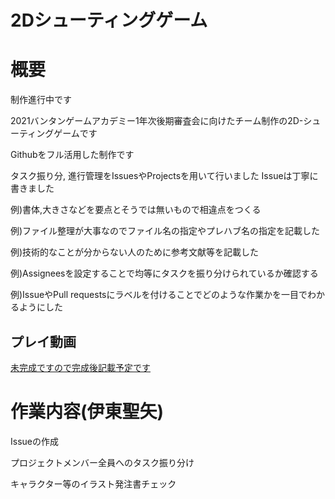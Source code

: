 # 2Dシューティングゲーム

# 概要

制作進行中です

2021バンタンゲームアカデミー1年次後期審査会に向けたチーム制作の2D-シューティングゲームです

Githubをフル活用した制作です

タスク振り分, 進行管理をIssuesやProjectsを用いて行いました
Issueは丁寧に書きました

例)書体,大きさなどを要点とそうでは無いもので相違点をつくる

例)ファイル整理が大事なのでファイル名の指定やプレハブ名の指定を記載した

例)技術的なことが分からない人のために参考文献等を記載した

例)Assigneesを設定することで均等にタスクを振り分けられているか確認する

例)IssueやPull requestsにラベルを付けることでどのような作業かを一目でわかるようにした

## プレイ動画

[未完成ですので完成後記載予定です](https://github.com/ItoSeiy/2DShooting-first-grade/blob/develop/README.md)

# 作業内容(伊東聖矢)

Issueの作成

プロジェクトメンバー全員へのタスク振り分け

キャラクター等のイラスト発注書チェック

